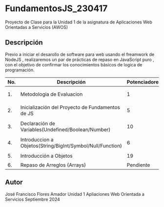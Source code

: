 # FundamentosJS_230417

Proyecto de Clase para la Unidad 1 de la asignatura de Aplicaciones Web Orientadas a Servicios (AWOS)

## Descripción 

Previo a iniciar el desarollo de software para web usando el freamwork de NodeJS , realizaremos
un par de prácticas de repaso en JavaScript puro , con el objetivo de confirmar los conocimientos
básicos de logica de programación.

|No.|Descripción|Potenciadores|Estatus|
|--|--|--|--|
|1.|Metodologia de Evaluacion|1|⏱️ Finalizada|
|2.|Inicialización del Proyecto de Fundamentos de JS|5|⏱️ Finalizada|
|3.|Declaración de Variables(Undefined/Boolean/Number)|10|⏱️ Finalizada|
|4.|Introduccion a Objetos(String/BigInt/Symbol/Null/Function)|6|⏱️ Finalizada|
|5.|Introducción a Objetos|19|🟢  Activa|
|6.|Repaso de Arreglos (Arrays)|  Pendiente |          |

## Autor
José Francisco Flores Amador
Unidad 1
Apliaciones Web Orientada a Servicios
Septiembre 2024
 